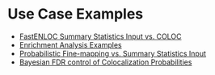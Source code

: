 # Use Case Examples

+ [FastENLOC Summary Statistics Input vs. COLOC](enloc_v_coloc.md)
+ [Enrichment Analysis Examples](enrichment_demo.md)
+ [Probabilistic Fine-mapping vs. Summary Statistics Input](fm_v_ss.md)
+ [Bayesian FDR control of Colocalization Probabilities](bayesian_FDR.md)